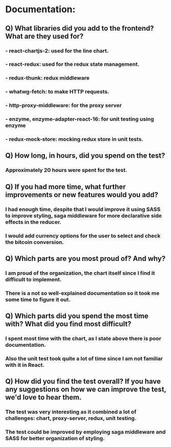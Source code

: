 # Documentation:

## Q) What libraries did you add to the frontend? What are they used for?
### - react-chartjs-2: used for the line chart.
### - react-redux: used for the redux state management.
### - redux-thunk: redux middleware
### - whatwg-fetch: to make HTTP requests.
### - http-proxy-middleware: for the proxy server
### - enzyme, enzyme-adapter-react-16: for unit testing using enzyme
### - redux-mock-store: mocking redux store in unit tests.

## Q) How long, in hours, did you spend on the test?
### Approximately 20 hours were spent for the test.

## Q) If you had more time, what further improvements or new features would you add?
### I had enough time, despite that I would improve it using SASS to improve styling, saga middleware for more declarative side effects in the reducer.
### I would add currency options for the user to select and check the bitcoin conversion.

## Q) Which parts are you most proud of? And why?
### I am proud of the organization, the chart itself since I find it difficult to implement.
### There is a not so well-explained documentation so it took me some time to figure it out.

## Q) Which parts did you spend the most time with? What did you find most difficult?
### I spent most time with the chart, as I state above there is poor documentation.
### Also the unit test took quite a lot of time since I am not familiar with it in React.

## Q) How did you find the test overall? If you have any suggestions on how we can improve the test, we'd love to hear them.
### The test was very interesting as it combined a lot of challenges: chart, proxy-server, redux, unit testing.
### The test could be improved by employing saga middleware and SASS for better organization of styling.